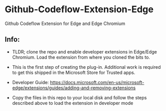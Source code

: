 # Github-Codeflow-Extension-Edge
Github Codeflow Extension for Edge and Edge Chromium

## Info:
+ TLDR; clone the repo and enable developer extensions in Edge/Edge Chromium. Load the extension from where you cloned the bits to.

+ This is the first step of creating the plug-in. Additional work is required to get this shipped in the Microsoft Store for Trusted apps.
+ Developer Guide: https://docs.microsoft.com/en-us/microsoft-edge/extensions/guides/adding-and-removing-extensions 
+ Copy the files in this repo to your local disk and follow the steps described above to load the extension in developer mode
